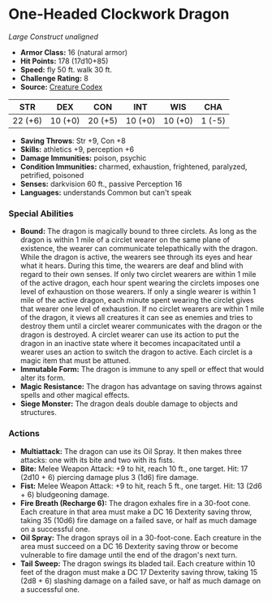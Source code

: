 # One-Headed Clockwork Dragon

*Large* *Construct* *unaligned*

- **Armor Class:** 16 (natural armor)
- **Hit Points:** 178 (17d10+85)
- **Speed:** fly 50 ft. walk 30 ft.
- **Challenge Rating:** 8
- **Source:** [Creature Codex](https://koboldpress.com/kpstore/product/creature-codex-for-5th-edition-dnd/)

| STR | DEX | CON | INT | WIS | CHA |
| --- | --- | --- | --- | --- | --- |
| 22 (+6) | 10 (+0) | 20 (+5) | 10 (+0) | 10 (+0) | 1 (-5) |

- **Saving Throws**: Str +9, Con +8
- **Skills:** athletics +9, perception +6
- **Damage Immunities:** poison, psychic
- **Condition Immunities:** charmed, exhaustion, frightened, paralyzed, petrified, poisoned
- **Senses:** darkvision 60 ft., passive Perception 16
- **Languages:** understands Common but can't speak
### Special Abilities
- **Bound:** The dragon is magically bound to three circlets. As long as the dragon is within 1 mile of a circlet wearer on the same plane of existence, the wearer can communicate telepathically with the dragon. While the dragon is active, the wearers see through its eyes and hear what it hears. During this time, the wearers are deaf and blind with regard to their own senses.   If only two circlet wearers are within 1 mile of the active dragon, each hour spent wearing the circlets imposes one level of exhaustion on those wearers. If only a single wearer is within 1 mile of the active dragon, each minute spent wearing the circlet gives that wearer one level of exhaustion. If no circlet wearers are within 1 mile of the dragon, it views all creatures it can see as enemies and tries to destroy them until a circlet wearer communicates with the dragon or the dragon is destroyed. A circlet wearer can use its action to put the dragon in an inactive state where it becomes incapacitated until a wearer uses an action to switch the dragon to active.   Each circlet is a magic item that must be attuned.
- **Immutable Form:** The dragon is immune to any spell or effect that would alter its form.
- **Magic Resistance:** The dragon has advantage on saving throws against spells and other magical effects.
- **Siege Monster:** The dragon deals double damage to objects and structures.
### Actions
- **Multiattack:** The dragon can use its Oil Spray. It then makes three attacks: one with its bite and two with its fists.
- **Bite:** Melee Weapon Attack: +9 to hit, reach 10 ft., one target. Hit: 17 (2d10 + 6) piercing damage plus 3 (1d6) fire damage.
- **Fist:** Melee Weapon Attack: +9 to hit, reach 5 ft., one target. Hit: 13 (2d6 + 6) bludgeoning damage.
- **Fire Breath (Recharge 6):** The dragon exhales fire in a 30-foot cone. Each creature in that area must make a DC 16 Dexterity saving throw, taking 35 (10d6) fire damage on a failed save, or half as much damage on a successful one.
- **Oil Spray:** The dragon sprays oil in a 30-foot-cone. Each creature in the area must succeed on a DC 16 Dexterity saving throw or become vulnerable to fire damage until the end of the dragon's next turn.
- **Tail Sweep:** The dragon swings its bladed tail. Each creature within 10 feet of the dragon must make a DC 17 Dexterity saving throw, taking 15 (2d8 + 6) slashing damage on a failed save, or half as much damage on a successful one.

